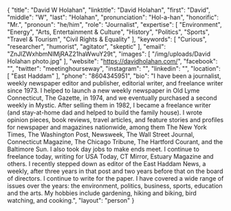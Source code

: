{
  "title": "David W Holahan",
  "linktitle": "David Holahan",
  "first": "David",
  "middle": "W",
  "last": "Holahan",
  "pronunciation": "Hol-a-han",
  "honorific": "Mr.",
  "pronoun": "he/him",
  "role": "Journalist",
  "expertise": [
    "Environment",
    "Energy",
    "Arts, Entertainment & Culture",
    "History",
    "Politics",
    "Sports",
    "Travel & Tourism",
    "Civil Rights & Equality"
  ],
  "keywords": [
    "Curious",
    "researcher",
    "humorist",
    "agitator",
    "skeptic"
  ],
  "email": "ZnJlZWxhbmNlMjRAZ21haWwuY29t",
  "images": [
    "/img/uploads/David Holahan photo.jpg"
  ],
  "website": "https://davidholahan.com/",
  "facebook": "",
  "twitter": "meetinghourseway",
  "instagram": "",
  "linkedin": "",
  "location": [
    "East Haddam"
  ],
  "phone": "8604345951",
  "bio": "I have been a journalist, weekly newspaper editor and publisher, editorial writer, and freelance writer since 1973. I helped to launch a new weekly newspaper in Old Lyme Connecticut, The Gazette, in 1974, and we eventually purchased a second weekly in Mystic. After selling them in 1982, I became a freelance writer (and stay-at-home dad and helped to build the family house). I wrote opinion pieces, book reviews, travel articles, and feature stories and profiles for newspaper and magazines nationwide, among them The New York Times, The Washington Post, Newsweek, The Wall Street Journal, Connecticut Magazine, The Chicago Tribune, The Hartford Courant, and the Baltimore Sun. I also took day jobs to make ends meet. I continue to freelance today, writing for USA Today, CT Mirror, Estuary Magazine and others. I recently stepped down as editor of the East Haddam News, a weekly, after three years in that post and two years before that on the board of directors. I continue to write for the paper. I have covered a wide range of issues over the years: the environment, politics, business, sports, education and the arts. My hobbies include gardening, hiking and biking, bird watching, and cooking.",
  "layout": "person"
}
